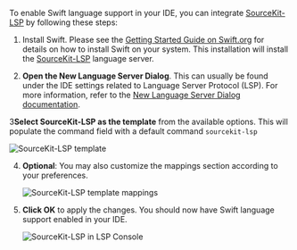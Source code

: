 To enable Swift language support in your IDE, you can integrate [SourceKit-LSP](https://github.com/swiftlang/sourcekit-lsp) by following these steps:

1. Install Swift. Please see the [Getting Started Guide on Swift.org](https://www.swift.org/getting-started/) for details on how to install Swift on your system.
   This installation will install the [SourceKit-LSP](https://github.com/swiftlang/sourcekit-lsp) language server.

2. **Open the New Language Server Dialog**. This can usually be found under the IDE settings related to Language Server Protocol (LSP).
   For more information, refer to the [New Language Server Dialog documentation](../UserDefinedLanguageServer.md#new-language-server-dialog).

3**Select SourceKit-LSP as the template** from the available options.
This will populate the command field with a default command `sourcekit-lsp`

![SourceKit-LSP template](../images/user-defined-ls/SourceKitLSPTemplate.png)

4. **Optional**: You may also customize the mappings section according to your preferences.

   ![SourceKit-LSP template mappings](../images/user-defined-ls/SourceKitLSPTemplateMappings.png)

5. **Click OK** to apply the changes. You should now have Swift language support enabled in your IDE.

   ![SourceKit-LSP in LSP Console](../images/user-defined-ls/SourceKitLSPInLSPConsole.png)
 